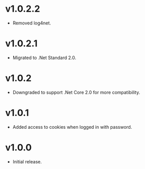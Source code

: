 # v1.0.2.2

- Removed log4net.
# v1.0.2.1

 - Migrated to .Net Standard 2.0.

# v1.0.2

 - Downgraded to support .Net Core 2.0 for more compatibility.

# v1.0.1

 - Added access to cookies when logged in with password.

# v1.0.0

- Initial release.
